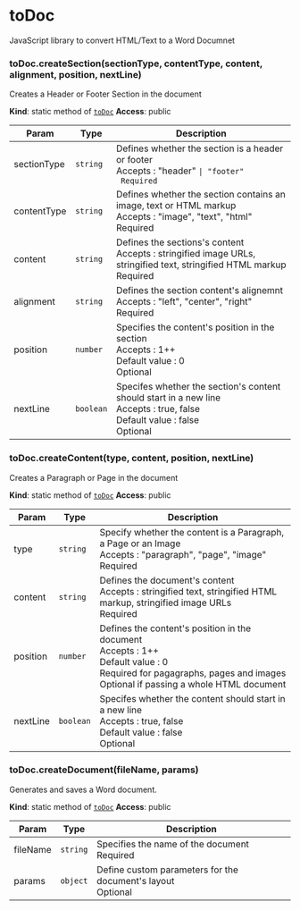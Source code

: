 # toDoc
JavaScript library to convert HTML/Text to a Word Documnet


### toDoc.createSection(sectionType, contentType, content, alignment, position, nextLine)
Creates a Header or Footer Section in the document

**Kind**: static method of [<code>toDoc</code>](#toDoc)
**Access**: public

| Param | Type | Description |
| --- | --- | --- |
| sectionType | <code>string</code> | Defines whether the section is a header or footer <br/> Accepts : "header" <code>&#124; "footer" <br/> Required |
| contentType | <code>string</code> | Defines whether the section contains an image, text or HTML markup <br/> Accepts : "image", "text", "html" <br/> Required |
| content | <code>string</code> | Defines the sections's content <br/> Accepts : stringified image URLs, stringified text, stringified HTML markup <br/> Required |
| alignment | <code>string</code> | Defines the section content's alignemnt <br/> Accepts : "left", "center", "right" <br/> Required |
| position | <code>number</code> | Specifies the content's position in the section <br/> Accepts : 1++ <br/> Default value :  0 <br/> Optional |
| nextLine | <code>boolean</code> | Specifes whether the section's content should start in a new line <br/> Accepts : true, false <br/> Default value : false <br/> Optional |

<a name="toDoc.doc.createContent"></a>

### toDoc.createContent(type, content, position, nextLine)
Creates a Paragraph or Page in the document

**Kind**: static method of [<code>toDoc</code>](#toDoc)
**Access**: public

| Param | Type | Description |
| --- | --- | --- |
| type | <code>string</code> | Specify whether the content is a Paragraph, a Page or an Image <br/> Accepts : "paragraph", "page", "image" <br/> Required |
| content | <code>string</code> | Defines the document's content <br/> Accepts : stringified text, stringified HTML markup, stringified image URLs <br/> Required |
| position | <code>number</code> | Defines the content's position in the document <br/> Accepts : 1++ <br/> Default value : 0 <br/> Required for pagagraphs, pages and images <br/> Optional if passing a whole HTML document |
| nextLine | <code>boolean</code> | Specifes whether the content should start in a new line <br/> Accepts : true, false <br/> Default value : false <br/> Optional |

<a name="toDoc.doc.createDocument"></a>

### toDoc.createDocument(fileName, params)
Generates and saves a Word document.

**Kind**: static method of [<code>toDoc</code>](#toDoc)
**Access**: public

| Param | Type | Description |
| --- | --- | --- |
| fileName | <code>string</code> | Specifies the name of the document <br/> Required |
| params | <code>object</code> | Define custom parameters for the document's layout <br/> Optional |
